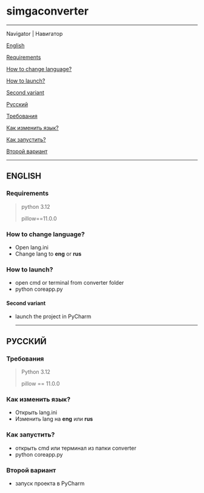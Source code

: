 # simgaconverter
___
Navigator | Навигатор

[English](https://github.com/chepyrka2/simgaconverter/edit/main/README.md#english)

  [Requirements](https://github.com/chepyrka2/simgaconverter/edit/main/README.md#requirements)
  
  [How to change language?](https://github.com/chepyrka2/simgaconverter/edit/main/README.md#how-to-change-language)
  
  [How to launch?](https://github.com/chepyrka2/simgaconverter/edit/main/README.md#how-to-launch)
  
  [Second variant](https://github.com/chepyrka2/simgaconverter/edit/main/README.md#second-variant)

[Русский](https://github.com/chepyrka2/simgaconverter/edit/main/README.md#русский)

  [Требования](https://github.com/chepyrka2/simgaconverter/edit/main/README.md#требования)

  [Как изменить язык?](https://github.com/chepyrka2/simgaconverter/edit/main/README.md#как-изменить-язык)

  [Как запустить?](https://github.com/chepyrka2/simgaconverter/edit/main/README.md#как-запустить)

  [Второй вариант](https://github.com/chepyrka2/simgaconverter/edit/main/README.md#второй-вариант)
___
  
## ENGLISH
### Requirements
> python 3.12
> 
> pillow==11.0.0
### How to change language?
- Open lang.ini
- Change lang to **eng** or **rus**
### How to launch?
- open cmd or terminal from converter folder
- python coreapp.py
#### Second variant
- launch the project in PyCharm
  ____
## РУССКИЙ
### Требования
> Python 3.12
> 
> pillow == 11.0.0
### Как изменить язык?
- Открыть lang.ini
- Изменить lang на **eng** или **rus**
### Как запустить?
- открыть cmd или терминал из папки converter
- python coreapp.py
### Второй вариант
- запуск проекта в PyCharm
